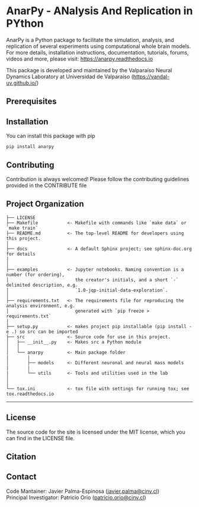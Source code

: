 AnarPy - ANalysis And Replication in PYthon
==============================

AnarPy is a Python package to facilitate the simulation, analysis, and replication of several experiments using computational whole brain models.
For more details, installation instructions, documentation, tutorials, forums, videos and more, please visit: https://anarpy.readthedocs.io

This package is developed and maintained by the Valparaíso Neural Dynamics Laboratory at Universidad de Valparaíso (https://vandal-uv.github.io/)


Prerequisites
------------


Installation
------------
You can install this package with pip
```
pip install anarpy
```

Contributing
------------
Contribution is always welcomed! Please follow the contributing guidelines provided in the CONTRIBUTE file


Project Organization
------------

    ├── LICENSE
    ├── Makefile           <- Makefile with commands like `make data` or `make train`
    ├── README.md          <- The top-level README for developers using this project.
    │
    ├── docs               <- A default Sphinx project; see sphinx-doc.org for details
    │
    │
    ├── examples           <- Jupyter notebooks. Naming convention is a number (for ordering),
    │                         the creator's initials, and a short `-` delimited description, e.g.
    │                         `1.0-jqp-initial-data-exploration`.
    │
    ├── requirements.txt   <- The requirements file for reproducing the analysis environment, e.g.
    │                         generated with `pip freeze > requirements.txt`
    │
    ├── setup.py           <- makes project pip installable (pip install -e .) so src can be imported
    ├── src                <- Source code for use in this project.
    │   ├── __init__.py    <- Makes src a Python module
    │   │
    │   └── anarpy         <- Main package folder
    |       |
    │       ├── models     <- Different neuronal and neural mass models 
    |       |
    |       └── utils      <- Tools and utilities used in the lab
    │   
    │
    └── tox.ini            <- tox file with settings for running tox; see tox.readthedocs.io


--------


License
------------
The source code for the site is licensed under the MIT license, which you can find in the LICENSE file.

Citation
------------

Contact
------------
Code Mantainer: Javier Palma-Espinosa (javier.palma@cinv.cl)   
Principal Investigator: Patricio Orio (patricio.orio@cinv.cl)
